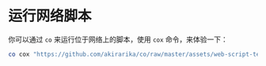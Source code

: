 # 运行网络脚本

你可以通过 `co` 来运行位于网络上的脚本，使用 `cox` 命令，来体验一下：

```sh
co cox "https://github.com/akirarika/co/raw/master/assets/web-script-test.toml"
```
